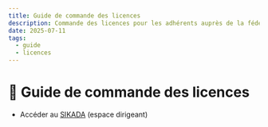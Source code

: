 ```yaml
---
title: Guide de commande des licences
description: Commande des licences pour les adhérents auprès de la fédération
date: 2025-07-11
tags:
  - guide
  - licences
---
```


# 🪪 Guide de commande des licences

- Accéder au [SIKADA](https://www.sikada.fr/SiKada/AppLib_Login.aspx) (espace dirigeant)